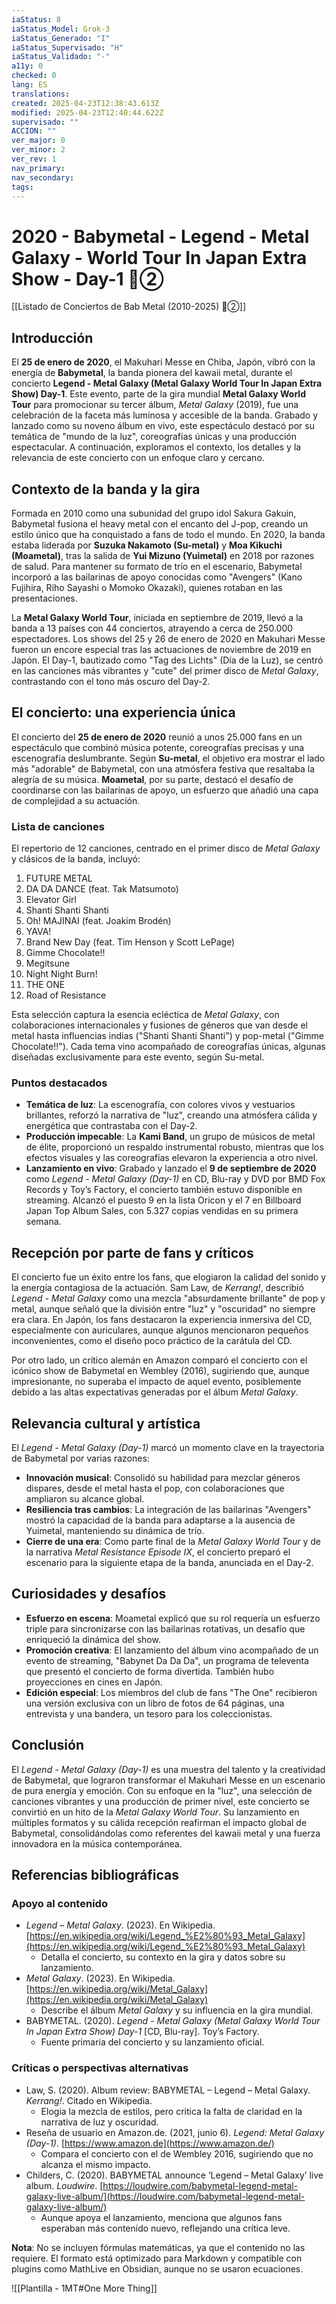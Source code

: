 ```yaml
---
iaStatus: 8
iaStatus_Model: Grok-3
iaStatus_Generado: "I"
iaStatus_Supervisado: "H"
iaStatus_Validado: "-"
a11y: 0
checked: 0
lang: ES
translations: 
created: 2025-04-23T12:38:43.613Z
modified: 2025-04-23T12:40:44.622Z
supervisado: ""
ACCION: ""
ver_major: 0
ver_minor: 2
ver_rev: 1
nav_primary: 
nav_secondary: 
tags:
---
```

# 2020 - Babymetal - Legend - Metal Galaxy - World Tour In Japan Extra Show - Day-1  🔴②

[[Listado de Conciertos de Bab Metal (2010-2025) 🔴②]]

## Introducción

El **25 de enero de 2020**, el Makuhari Messe en Chiba, Japón, vibró con la energía de **Babymetal**, la banda pionera del kawaii metal, durante el concierto **Legend - Metal Galaxy (Metal Galaxy World Tour In Japan Extra Show) Day-1**. Este evento, parte de la gira mundial **Metal Galaxy World Tour** para promocionar su tercer álbum, _Metal Galaxy_ (2019), fue una celebración de la faceta más luminosa y accesible de la banda. Grabado y lanzado como su noveno álbum en vivo, este espectáculo destacó por su temática de "mundo de la luz", coreografías únicas y una producción espectacular. A continuación, exploramos el contexto, los detalles y la relevancia de este concierto con un enfoque claro y cercano.

## Contexto de la banda y la gira

Formada en 2010 como una subunidad del grupo idol Sakura Gakuin, Babymetal fusiona el heavy metal con el encanto del J-pop, creando un estilo único que ha conquistado a fans de todo el mundo. En 2020, la banda estaba liderada por **Suzuka Nakamoto (Su-metal)** y **Moa Kikuchi (Moametal)**, tras la salida de **Yui Mizuno (Yuimetal)** en 2018 por razones de salud. Para mantener su formato de trío en el escenario, Babymetal incorporó a las bailarinas de apoyo conocidas como "Avengers" (Kano Fujihira, Riho Sayashi o Momoko Okazaki), quienes rotaban en las presentaciones.

La **Metal Galaxy World Tour**, iniciada en septiembre de 2019, llevó a la banda a 13 países con 44 conciertos, atrayendo a cerca de 250.000 espectadores. Los shows del 25 y 26 de enero de 2020 en Makuhari Messe fueron un encore especial tras las actuaciones de noviembre de 2019 en Japón. El Day-1, bautizado como "Tag des Lichts" (Día de la Luz), se centró en las canciones más vibrantes y "cute" del primer disco de _Metal Galaxy_, contrastando con el tono más oscuro del Day-2.

## El concierto: una experiencia única

El concierto del **25 de enero de 2020** reunió a unos 25.000 fans en un espectáculo que combinó música potente, coreografías precisas y una escenografía deslumbrante. Según **Su-metal**, el objetivo era mostrar el lado más "adorable" de Babymetal, con una atmósfera festiva que resaltaba la alegría de su música. **Moametal**, por su parte, destacó el desafío de coordinarse con las bailarinas de apoyo, un esfuerzo que añadió una capa de complejidad a su actuación.

### Lista de canciones

El repertorio de 12 canciones, centrado en el primer disco de _Metal Galaxy_ y clásicos de la banda, incluyó:

1. FUTURE METAL
2. DA DA DANCE (feat. Tak Matsumoto)
3. Elevator Girl
4. Shanti Shanti Shanti
5. Oh! MAJINAI (feat. Joakim Brodén)
6. YAVA!
7. Brand New Day (feat. Tim Henson y Scott LePage)
8. Gimme Chocolate!!
9. Megitsune
10. Night Night Burn!
11. THE ONE
12. Road of Resistance

Esta selección captura la esencia ecléctica de _Metal Galaxy_, con colaboraciones internacionales y fusiones de géneros que van desde el metal hasta influencias indias ("Shanti Shanti Shanti") y pop-metal ("Gimme Chocolate!!"). Cada tema vino acompañado de coreografías únicas, algunas diseñadas exclusivamente para este evento, según Su-metal.

### Puntos destacados

- **Temática de luz**: La escenografía, con colores vivos y vestuarios brillantes, reforzó la narrativa de "luz", creando una atmósfera cálida y energética que contrastaba con el Day-2.
- **Producción impecable**: La **Kami Band**, un grupo de músicos de metal de élite, proporcionó un respaldo instrumental robusto, mientras que los efectos visuales y las coreografías elevaron la experiencia a otro nivel.
- **Lanzamiento en vivo**: Grabado y lanzado el **9 de septiembre de 2020** como _Legend - Metal Galaxy (Day-1)_ en CD, Blu-ray y DVD por BMD Fox Records y Toy’s Factory, el concierto también estuvo disponible en streaming. Alcanzó el puesto 9 en la lista Oricon y el 7 en Billboard Japan Top Album Sales, con 5.327 copias vendidas en su primera semana.

## Recepción por parte de fans y críticos

El concierto fue un éxito entre los fans, que elogiaron la calidad del sonido y la energía contagiosa de la actuación. Sam Law, de _Kerrang!_, describió _Legend - Metal Galaxy_ como una mezcla "absurdamente brillante" de pop y metal, aunque señaló que la división entre "luz" y "oscuridad" no siempre era clara. En Japón, los fans destacaron la experiencia inmersiva del CD, especialmente con auriculares, aunque algunos mencionaron pequeños inconvenientes, como el diseño poco práctico de la carátula del CD.

Por otro lado, un crítico alemán en Amazon comparó el concierto con el icónico show de Babymetal en Wembley (2016), sugiriendo que, aunque impresionante, no superaba el impacto de aquel evento, posiblemente debido a las altas expectativas generadas por el álbum _Metal Galaxy_.

## Relevancia cultural y artística

El _Legend - Metal Galaxy (Day-1)_ marcó un momento clave en la trayectoria de Babymetal por varias razones:

- **Innovación musical**: Consolidó su habilidad para mezclar géneros dispares, desde el metal hasta el pop, con colaboraciones que ampliaron su alcance global.
- **Resiliencia tras cambios**: La integración de las bailarinas "Avengers" mostró la capacidad de la banda para adaptarse a la ausencia de Yuimetal, manteniendo su dinámica de trío.
- **Cierre de una era**: Como parte final de la _Metal Galaxy World Tour_ y de la narrativa _Metal Resistance Episode IX_, el concierto preparó el escenario para la siguiente etapa de la banda, anunciada en el Day-2.

## Curiosidades y desafíos

- **Esfuerzo en escena**: Moametal explicó que su rol requería un esfuerzo triple para sincronizarse con las bailarinas rotativas, un desafío que enriqueció la dinámica del show.
- **Promoción creativa**: El lanzamiento del álbum vino acompañado de un evento de streaming, "Babynet Da Da Da", un programa de televenta que presentó el concierto de forma divertida. También hubo proyecciones en cines en Japón.
- **Edición especial**: Los miembros del club de fans "The One" recibieron una versión exclusiva con un libro de fotos de 64 páginas, una entrevista y una bandera, un tesoro para los coleccionistas.

## Conclusión

El _Legend - Metal Galaxy (Day-1)_ es una muestra del talento y la creatividad de Babymetal, que lograron transformar el Makuhari Messe en un escenario de pura energía y emoción. Con su enfoque en la "luz", una selección de canciones vibrantes y una producción de primer nivel, este concierto se convirtió en un hito de la _Metal Galaxy World Tour_. Su lanzamiento en múltiples formatos y su cálida recepción reafirman el impacto global de Babymetal, consolidándolas como referentes del kawaii metal y una fuerza innovadora en la música contemporánea.

## Referencias bibliográficas

### Apoyo al contenido

- _Legend – Metal Galaxy_. (2023). En Wikipedia. [https://en.wikipedia.org/wiki/Legend_%E2%80%93_Metal_Galaxy](https://en.wikipedia.org/wiki/Legend_%E2%80%93_Metal_Galaxy)
    - Detalla el concierto, su contexto en la gira y datos sobre su lanzamiento.
- _Metal Galaxy_. (2023). En Wikipedia. [https://en.wikipedia.org/wiki/Metal_Galaxy](https://en.wikipedia.org/wiki/Metal_Galaxy)
    - Describe el álbum _Metal Galaxy_ y su influencia en la gira mundial.
- BABYMETAL. (2020). _Legend - Metal Galaxy (Metal Galaxy World Tour In Japan Extra Show) Day-1_ [CD, Blu-ray]. Toy’s Factory.
    - Fuente primaria del concierto y su lanzamiento oficial.

### Críticas o perspectivas alternativas

- Law, S. (2020). Album review: BABYMETAL – Legend – Metal Galaxy. _Kerrang!_. Citado en Wikipedia.
    - Elogia la mezcla de estilos, pero critica la falta de claridad en la narrativa de luz y oscuridad.
- Reseña de usuario en Amazon.de. (2021, junio 6). _Legend: Metal Galaxy (Day-1)_. [https://www.amazon.de](https://www.amazon.de/)
    - Compara el concierto con el de Wembley 2016, sugiriendo que no alcanza el mismo impacto.
- Childers, C. (2020). BABYMETAL announce ‘Legend – Metal Galaxy’ live album. _Loudwire_. [https://loudwire.com/babymetal-legend-metal-galaxy-live-album/](https://loudwire.com/babymetal-legend-metal-galaxy-live-album/)
    - Aunque apoya el lanzamiento, menciona que algunos fans esperaban más contenido nuevo, reflejando una crítica leve.

**Nota**: No se incluyen fórmulas matemáticas, ya que el contenido no las requiere. El formato está optimizado para Markdown y compatible con plugins como MathLive en Obsidian, aunque no se usaron ecuaciones.

![[Plantilla - 1MT#One More Thing]]
